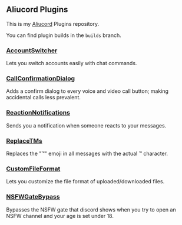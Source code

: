 ## Aliucord Plugins
This is my [Aliucord](https://github.com/Aliucord) Plugins repository.

You can find plugin builds in the `builds` branch.

### [AccountSwitcher](https://github.com/swishs-client-mod-plugins/aliucord-plugins/blob/builds/AccountSwitcher.zip?raw=true)
Lets you switch accounts easily with chat commands.

### [CallConfirmationDialog](https://github.com/swishs-client-mod-plugins/aliucord-plugins/blob/builds/CallConfirmationDialog.zip?raw=true)
Adds a confirm dialog to every voice and video call button; making accidental calls less prevalent.

### [ReactionNotifications](https://github.com/swishs-client-mod-plugins/aliucord-plugins/blob/builds/ReactionNotifications.zip?raw=true)
Sends you a notification when someone reacts to your messages.

### [ReplaceTMs](https://github.com/swishs-client-mod-plugins/aliucord-plugins/blob/builds/ReplaceTMs.zip?raw=true)
Replaces the ":tm:" emoji in all messages with the actual ™ character.

### [CustomFileFormat](https://github.com/swishs-client-mod-plugins/aliucord-plugins/blob/builds/CustomFileFormat.zip?raw=true)
Lets you customize the file format of uploaded/downloaded files.

### [NSFWGateBypass](https://github.com/swishs-client-mod-plugins/aliucord-plugins/blob/builds/NSFWGateBypass.zip?raw=true)
Bypasses the NSFW gate that discord shows when you try to open an NSFW channel and your age is set under 18.
